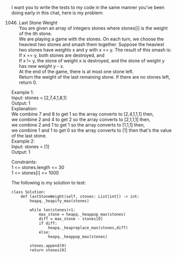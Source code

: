 I want you to write the tests to my code in the same manner you've been doing early in this chat, here is my problem:

  1046. Last Stone Weight  
  You are given an array of integers stones where stones[i] is the weight of the ith stone.  
  We are playing a game with the stones. On each turn, we choose the heaviest two stones and smash them together. Suppose the heaviest two stones have weights x and y with x <= y. The result of this smash is:  
  	If x == y, both stones are destroyed, and  
  	If x != y, the stone of weight x is destroyed, and the stone of weight y has new weight y - x.  
  At the end of the game, there is at most one stone left.  
  Return the weight of the last remaining stone. If there are no stones left, return 0.  
     
  Example 1:  
  Input: stones = [2,7,4,1,8,1]  
  Output: 1  
  Explanation:   
  We combine 7 and 8 to get 1 so the array converts to [2,4,1,1,1] then,  
  we combine 2 and 4 to get 2 so the array converts to [2,1,1,1] then,  
  we combine 2 and 1 to get 1 so the array converts to [1,1,1] then,  
  we combine 1 and 1 to get 0 so the array converts to [1] then that's the value of the last stone.  
  Example 2:  
  Input: stones = [1]  
  Output: 1  
     
  Constraints:  
  	1 <= stones.length <= 30  
  	1 <= stones[i] <= 1000  

The following is my solution to test:
```
class Solution:
    def lastStoneWeight(self, stones: List[int]) -> int:
        heapq._heapify_max(stones)
        
        while len(stones)>1:
            max_stone = heapq._heappop_max(stones)
            diff = max_stone - stones[0]
            if diff:
                heapq._heapreplace_max(stones,diff)
            else:
                heapq._heappop_max(stones)

        stones.append(0)
        return stones[0]
```
